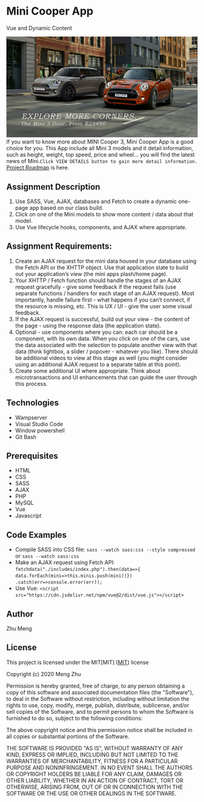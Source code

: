 # Mini Cooper App
Vue and Dynamic Content

![header image](/images/mini.jpg " MINI 3 DOOR")
If you want to know more about MINI Cooper 3, Mini Cooper App is a good choice for you. This App include all Mini 3  models and it detail information, such as height, weight, top speed, price and wheel... you will find the latest news of Mini.`Click VIEW DETAILS button to gain more detail information.`<br />
[Project Roadmap](https://docs.google.com/document/d/1RWPXizD14y1B96HBsfQrkJM9EXluUjSgxPPgz4rqafM/edit?usp=sharing) is here.

## Assignment Description
1. Use SASS, Vue, AJAX, databases and Fetch to create a dynamic one-page app based on our class build. 
2. Click on one of the Mini models to show more content / data about that model. 
3. Use Vue lifecycle hooks, components, and AJAX where appropriate.

## Assignment Requirements:
1. Create an AJAX request for the mini data housed in your database using the Fetch API or the XHTTP object. Use that application state to build out your application’s view (the mini apps plash/home page).
2. Your XHTTP / Fetch function should handle the stages of an AJAX request gracefully - give some feedback if the request fails (use separate functions / handlers for each stage of an AJAX request). Most importantly, handle failure first - what happens if you can’t connect, if the resource is missing, etc. This is UX / UI - give the user some visual feedback.
3. If the AJAX request is successful, build out your view - the content of the page - using the response data (the application state).
4. Optional - use components where you can: each car should be a component, with its own data. When you click on one of the cars, use the data associated with the selection to populate another view with that data (think lightbox, a slider / popover - whatever you like). There should be additional videos to view at this stage as well (you might consider using an additional AJAX request to a separate table at this point).
5. Create some additional UI where appropriate. Think about microtransactions and UI enhancements that can guide the user through this process.

## Technologies
* Wampserver
* Visual Studio Code
* Window powershell
* Git Bash

## Prerequisites
* HTML
* CSS
* SASS
* AJAX
* PHP
* MySQL
* Vue
* Javascript

## Code Examples
* Compile SASS into CSS file: `sass --watch sass:css --style compressed` or `sass --watch sass:css`
* Make an AJAX request using Fetch API: ` fetchdata("./includes/index.php").then(data=>{ data.forEach(mini=>this.minis.push(mini))}) .catch(err=>console.error(err));`
* Use Vue: `<script src="https://cdn.jsdelivr.net/npm/vue@2/dist/vue.js"></script>`

## Author
Zhu Meng

## License
 
This project is licensed under the MIT[MIT]
([MIT](https://choosealicense.com/licenses/mit/)) license

Copyright (c) 2020 Meng Zhu

Permission is hereby granted, free of charge, to any person obtaining a copy of this software and associated documentation files (the "Software"), to deal in the Software without restriction, including without limitation the rights to use, copy, modify, merge, publish, distribute, sublicense, and/or sell copies of the Software, and to permit persons to whom the Software is furnished to do so, subject to the following conditions:

The above copyright notice and this permission notice shall be included in all copies or substantial portions of the Software.

THE SOFTWARE IS PROVIDED "AS IS", WITHOUT WARRANTY OF ANY KIND, EXPRESS OR IMPLIED, INCLUDING BUT NOT LIMITED TO THE WARRANTIES OF MERCHANTABILITY, FITNESS FOR A PARTICULAR PURPOSE AND NONINFRINGEMENT. IN NO EVENT SHALL THE AUTHORS OR COPYRIGHT HOLDERS BE LIABLE FOR ANY CLAIM, DAMAGES OR OTHER LIABILITY, WHETHER IN AN ACTION OF CONTRACT, TORT OR OTHERWISE, ARISING FROM, OUT OF OR IN CONNECTION WITH THE SOFTWARE OR THE USE OR OTHER DEALINGS IN THE SOFTWARE.